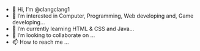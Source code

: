 - 👋 Hi, I’m @clangclang1
- 👀 I’m interested in Computer, Programming, Web developing and, Game developing...
- 🌱 I’m currently learning HTML & CSS and Java...
- 💞️ I’m looking to collaborate on ...
- 📫 How to reach me ...

<!---
clangclang1/clangclang1 is a ✨ special ✨ repository because its `README.md` (this file) appears on your GitHub profile.
You can click the Preview link to take a look at your changes.
--->
